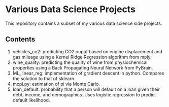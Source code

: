 Various Data Science Projects
=============================

This repository contains a subset of my various data science side projects. 

Contents
--------
1. vehicles_co2: predicting CO2 ouput based on engine displacement and gas mileage using a Kernel Ridge Regression algorithm from mply.  
2. wine_quality: predicting the quality of wine from physiochemical properties using a Back Propagating Neural Network from PyBrain.  
3. ML_linear_reg: implementation of gradient descent in python. Compares the solution to that of sklearn.  
4. mcpi.py: estimation of pi via Monte Carlo.  
5. loan_default: probability that a person will default on a loan given their debt, income, and demographics. Uses logistic regression to predict default likelihood.  

